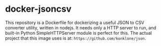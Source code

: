 # docker-jsoncsv

This repository is a Dockerfile for dockerizing a useful JSON to CSV converter utility, written in nodejs. It needs only a HTTP server to run, and built-in Python SimpleHTTPServer module is perfect for this. The actual project that this image uses is at: `https://github.com/konklone/json`.
